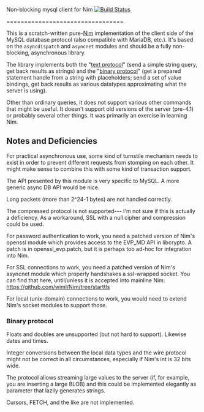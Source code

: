 Non-blocking mysql client for Nim [![Build Status](https://travis-ci.org/wiml/nim-asyncmysql.svg?branch=master)](https://travis-ci.org/wiml/nim-asyncmysql)  

=================================

This is a scratch-written pure-[Nim][nimlang] implementation of the client
side of the MySQL database protocol (also compatible
with MariaDB, etc.). It's based on the `asyncdispatch` and
`asyncnet` modules and should be a fully non-blocking, asynchronous
library.

The library implements both the
"[text protocol](https://dev.mysql.com/doc/internals/en/com-query.html)"
(send a simple string query, get back results as strings)
and the
"[binary protocol](https://dev.mysql.com/doc/internals/en/prepared-statements.html)"
(get a prepared statement handle from a string with
placeholders; send a set of value bindings, get back results
as various datatypes approximating what the server is
using).

Other than ordinary queries, it does not support various
other commands that might be useful. It doesn't support
old versions of the server (pre-4.1) or probably several other things.
It was primarily an exercise in learning Nim.

Notes and Deficiencies
----------------------

For practical asynchronous use, some kind of turnstile mechanism needs
to exist in order to prevent different requests from stomping on
each other. It might make sense to combine this with some kind of
transaction support.

The API presented by this module is very specific to MySQL. A more
generic async DB API would be nice.

Long packets (more than 2^24-1 bytes) are not handled correctly.

The compressed protocol is not supported--- I'm not sure if this is
actually a deficiency. As a workaround, SSL with a null cipher and
compression could be used.

For password authentication to work, you need a patched version of
Nim's openssl module which provides access to the EVP_MD API in libcrypto.
A patch is in openssl_evp.patch, but it is perhaps too ad-hoc for
integration into Nim.

For SSL connections to work, you need a patched version of Nim's
asyncnet module which properly handshakes a ssl-wrapped socket.
You can find that here, until/unless it is accepted into
mainline Nim: https://github.com/wiml/Nim/tree/starttls

For local (unix-domain) connections to work, you would need to extend Nim's
socket modules to support those.

### Binary protocol

Floats and doubles are unsupported (but not hard to support). Likewise
dates and times.

Integer conversions between the local data types and the wire protocol
might not be correct in all circumstances, especially if Nim's int is
32 bits wide.

The protocol allows streaming large values to the server (if, for example,
you are inserting a large BLOB) and this could be implemented elegantly
as parameter that lazily generates strings.

Cursors, FETCH, and the like are not implemented.

[nimlang]: http://nim-lang.org/
